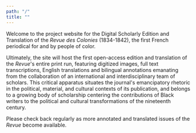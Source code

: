 ```yaml
---
path: "/"
title: ""
---
```


Welcome to the project website for the Digital Scholarly Edition and Translation of the _Revue des Colonies_ (1834-1842), the first French periodical for and by people of color.

Ultimately, the site will host the first open-access edition and translation of the _Revue_'s entire print run, featuring digitized images, full text transcriptions, English translations and bilingual annotations emanating from the collaboration of an international and interdisciplinary team of scholars. This critical apparatus situates the journal's emancipatory rhetoric in the political, material, and cultural contexts of its publication, and belongs to a growing body of scholarship centering the contributions of Black writers to the political and cultural transformations of the nineteenth century.

Please check back regularly as more annotated and translated issues of the _Revue_ become available. 
